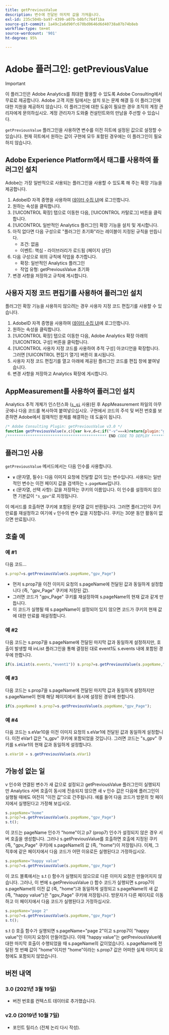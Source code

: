 ```yaml
---
title: getPreviousValue
description: 변수에 전달된 마지막 값을 가져옵니다.
exl-id: 235c504b-ba97-4399-a07b-b0bfc764f1ba
source-git-commit: 1a49c2a6d90fc670bd0646d6d40738a87b74b8eb
workflow-type: tm+mt
source-wordcount: '901'
ht-degree: 95%

---
```


# Adobe 플러그인: getPreviousValue

>[!IMPORTANT]
>
>이 플러그인은 Adobe Analytics를 최대한 활용할 수 있도록 Adobe Consulting에서 무료로 제공합니다. Adobe 고객 지원 팀에서는 설치 또는 문제 해결 등 이 플러그인에 대한 지원을 제공하지 않습니다. 이 플러그인에 대한 도움이 필요한 경우 조직의 계정 관리자에게 문의하십시오. 계정 관리자가 도와줄 컨설턴트와의 만남을 주선할 수 있습니다.

`getPreviousValue` 플러그인을 사용하면 변수를 이전 히트에 설정된 값으로 설정할 수 있습니다. 현재 히트에서 원하는 값이 구현에 모두 포함된 경우에는 이 플러그인이 필요하지 않습니다.

## Adobe Experience Platform에서 태그를 사용하여 플러그인 설치

Adobe는 가장 일반적으로 사용되는 플러그인을 사용할 수 있도록 해 주는 확장 기능을 제공합니다.

1. AdobeID 자격 증명을 사용하여 [데이터 수집 UI](https://experience.adobe.com/data-collection)에 로그인합니다.
1. 원하는 속성을 클릭합니다.
1. [!UICONTROL 확장] 탭으로 이동한 다음, [!UICONTROL 카탈로그] 버튼을 클릭합니다.
1. [!UICONTROL 일반적인 Analytics 플러그인] 확장 기능을 설치 및 게시합니다.
1. 아직 없다면 다음 구성으로 &quot;플러그인 초기화&quot;라는 레이블이 지정된 규칙을 만듭니다.
   * 조건: 없음
   * 이벤트: 핵심 - 라이브러리가 로드됨 (페이지 상단)
1. 다음 구성으로 위의 규칙에 작업을 추가합니다.
   * 확장: 일반적인 Analytics 플러그인
   * 작업 유형: getPreviousValue 초기화
1. 변경 사항을 저장하고 규칙에 게시합니다.

##  사용자 지정 코드 편집기를 사용하여 플러그인 설치

플러그인 확장 기능을 사용하지 않으려는 경우 사용자 지정 코드 편집기를 사용할 수 있습니다.

1. AdobeID 자격 증명을 사용하여 [데이터 수집 UI](https://experience.adobe.com/data-collection)에 로그인합니다.
1. 원하는 속성을 클릭합니다.
1. [!UICONTROL 확장] 탭으로 이동한 다음, Adobe Analytics 확장 아래의 [!UICONTROL 구성] 버튼을 클릭합니다.
1. [!UICONTROL 사용자 지정 코드를 사용하여 추적 구성] 아코디언을 확장합니다. 그러면 [!UICONTROL 편집기 열기] 버튼이 표시됩니다.
1. 사용자 지정 코드 편집기를 열고 아래에 제공된 플러그인 코드를 편집 창에 붙여넣습니다.
1. 변경 사항을 저장하고 Analytics 확장에 게시합니다.

## AppMeasurement를 사용하여 플러그인 설치

Analytics 추적 개체가 인스턴스화 ([`s_gi`](../functions/s-gi.md) 사용)된 후 AppMeasurement 파일의 아무 곳에나 다음 코드를 복사하여 붙여넣으십시오. 구현에서 코드의 주석 및 버전 번호를 보존하면 Adobe에서 잠재적인 문제를 해결하는 데 도움이 됩니다.

```js
/* Adobe Consulting Plugin: getPreviousValue v3.0 */
function getPreviousValue(v,c){var k=v,d=c;if("-v"===k)return{plugin:"getPreviousValue",version:"3.0"};var a=function(){if("undefined"!==typeof window.s_c_il)for(var c=0,b;c<window.s_c_il.length;c++)if(b=window.s_c_il[c],b._c&&"s_c"===b._c)return b}();"undefined"!==typeof a&&(a.contextData.getPreviousValue="3.0");window.cookieWrite=window.cookieWrite||function(c,b,f){if("string"===typeof c){var h=window.location.hostname,a=window.location.hostname.split(".").length-1;if(h&&!/^[0-9.]+$/.test(h)){a=2<a?a:2;var e=h.lastIndexOf(".");if(0<=e){for(;0<=e&&1<a;)e=h.lastIndexOf(".",e-1),a--;e=0<e?h.substring(e):h}}g=e;b="undefined"!==typeof b?""+b:"";if(f||""===b)if(""===b&&(f=-60),"number"===typeof f){var d=new Date;d.setTime(d.getTime()+6E4*f)}else d=f;return c&&(document.cookie=encodeURIComponent(c)+"="+encodeURIComponent(b)+"; path=/;"+(f?" expires="+d.toUTCString()+";":"")+(g?" domain="+g+";":""),"undefined"!==typeof cookieRead)?cookieRead(c)===b:!1}};window.cookieRead=window.cookieRead||function(c){if("string"===typeof c)c=encodeURIComponent(c);else return"";var b=" "+document.cookie,a=b.indexOf(" "+c+"="),d=0>a?a:b.indexOf(";",a);return(c=0>a?"":decodeURIComponent(b.substring(a+2+c.length,0>d?b.length:d)))?c:""};var l;d=d||"s_gpv";a=new Date;a.setTime(a.getTime()+18E5);window.cookieRead(d)&&(l=window.cookieRead(d));k?window.cookieWrite(d,k,a):window.cookieWrite(d,l,a);return l};
/******************************************** END CODE TO DEPLOY ********************************************/
```

## 플러그인 사용

`getPreviousValue` 메서드에서는 다음 인수를 사용합니다.

* **`v`**  (문자열, 필수): 다음 이미지 요청에 전달할 값이 있는 변수입니다. 사용되는 일반적인 변수는 이전 페이지 값을 검색하는 `s.pageName`입니다.
* **`c`**  (문자열, 선택 사항): 값을 저장하는 쿠키의 이름입니다. 이 인수를 설정하지 않으면 기본값이 `"s_gpv"`로 지정됩니다.

이 메서드를 호출하면 쿠키에 포함된 문자열 값이 반환됩니다. 그러면 플러그인이 쿠키 만료를 재설정하고 여기에 `v` 인수의 변수 값을 지정합니다. 쿠키는 30분 동안 활동이 없으면 만료됩니다.

## 호출 예

### 예 #1

다음 코드...

```js
s.prop7=s.getPreviousValue(s.pageName,"gpv_Page")
```

* 먼저 s.prop7을 이전 이미지 요청의 s.pageName에 전달된 값과 동일하게 설정합니다 (즉, &quot;gpv_Page&quot; 쿠키에 저장된 값).
* 그러면 코드가 &quot;gpv_Page&quot; 쿠키를 재설정하여 s.pageName의 현재 값과 같게 만듭니다.
* 이 코드가 실행될 때 s.pageName이 설정되어 있지 않으면 코드가 쿠키의 현재 값에 대한 만료를 재설정합니다.

### 예 #2

다음 코드는 s.prop7을 s.pageName에 전달된 마지막 값과 동일하게 설정하지만, 호출이 발생할 때 inList 플러그인을 통해 결정된 대로 event1도 s.events 내에 포함된 경우에 한합니다.

```js
if(s.inList(s.events,"event1")) s.prop7=s.getPreviousValue(s.pageName,"gpv_Page");
```

### 예 #3

다음 코드는 s.prop7을 s.pageName에 전달된 마지막 값과 동일하게 설정하지만 s.pageName이 현재 해당 페이지에서 동시에 설정된 경우에 한합니다.

```js
if(s.pageName) s.prop7=s.getPreviousValue(s.pageName,"gpv_Page");
```

### 예 #4

다음 코드는 s.eVar10을 이전 이미지 요청의 s.eVar1에 전달된 값과 동일하게 설정합니다. 이전 eVar1 값은 &quot;s_gpv&quot; 쿠키에 포함되었을 것입니다. 그러면 코드는 &quot;s_gpv&quot; 쿠키를 s.eVar1의 현재 값과 동일하게 설정합니다.

```js
s.eVar10 = s.getPreviousValue(s.eVar1)
```

## 가능성 없는 일

v 인수와 연결된 변수가 새 값으로 설정되고 getPreviousValue 플러그인이 실행되지만 Analytics 서버 호출이 동시에 전송되지 않으면 새 v 인수 값은 다음에 플러그인이 실행될 때에도 여전히 &quot;이전 값&quot;으로 간주됩니다.
예를 들어 다음 코드가 방문의 첫 페이지에서 실행된다고 가정해 보십시오.

```js
s.pageName="home"
s.prop7=s.getPreviousValue(s.pageName,"gpv_Page")
s.t();
```

이 코드는 pageName 인수가 &quot;home&quot;이고 p7 (prop7) 인수가 설정되지 않은 경우 서버 호출을 생성합니다. 그러나 s.getPreviousValue를 호출하면 호출에 지정된 쿠키 (즉, &quot;gpv_Page&quot; 쿠키)에 s.pageName의 값 (즉, &quot;home&quot;)이 저장됩니다.
이제, 그 직후에 같은 페이지에서 다음 코드가 어떤 이유로든 실행된다고 가정하십시오.

```js
s.pageName="happy value"
s.prop7=s.getPreviousValue(s.pageName,"gpv_Page")
```

이 코드 블록에서는 s.t () 함수가 실행되지 않으므로 다른 이미지 요청은 만들어지지 않습니다. 그러나, 이 번에 s.getPreviousValue () 함수 코드가 실행되면 s.prop7이 s.pageName의 이전 값 (즉, &quot;home&quot;)과 동일하게 설정되고 s.pageName의 새 값 (즉, &quot;happy value&quot;)은 &quot;gpv_Page&quot; 쿠키에 저장됩니다.
방문자가 다른 페이지로 이동하고 이 페이지에서 다음 코드가 실행된다고 가정하십시오.

```js
s.pageName="page 2"
s.prop7=s.getPreviousValue(s.pageName,"gpv_Page")
s.t();
```

s.t () 호출 함수가 실행되면 s.pageName=&quot;page 2&quot;이고 s.prop7이 &quot;happy value&quot;인 이미지 요청이 만들어집니다. 이때 &quot;happy value&quot;는 getPreviousValue에 대한 마지막 호출이 수행되었을 때 s.pageName의 값이었습니다. s.pageName에 전달된 첫 번째 값이 &quot;home&quot;이지만 &quot;home&quot;이라는 s.prop7 값은 어떠한 실제 이미지 요청에도 포함되지 않았습니다.

## 버전 내역

### 3.0 (2021년 3월 19일)

* 버전 번호를 컨텍스트 데이터로 추가했습니다.

### v2.0 (2019년 10월 7일)

* 포인트 릴리스 (전체 논리 다시 작성).
